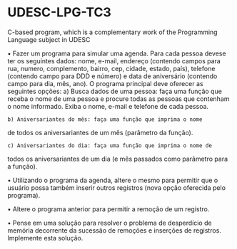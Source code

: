 # UDESC-LPG-TC3
C-based program, which is a complementary work of the Programming Language subject in UDESC

• Fazer um programa para simular uma agenda. Para cada pessoa devese ter os seguintes dados: nome, e-mail, endereço (contendo campos
para rua, numero, complemento, bairro, cep, cidade, estado, país),
telefone (contendo campo para DDD e número) e data de aniversário
(contendo campo para dia, mês, ano). O programa principal deve
oferecer as seguintes opções:
    a) Busca dados de uma pessoa: faça uma função que receba o
  nome de uma pessoa e procure todas as pessoas que contenham o
  nome informado. Exiba o nome, e-mail e telefone de cada pessoa.
  
    b) Aniversariantes do mês: faça uma função que imprima o nome
  de todos os aniversariantes de um mês (parâmetro da função).
  
    c) Aniversariantes do dia: faça uma função que imprima o nome de
  todos os aniversariantes de um dia (e mês passados como
  parâmetro para a função).

• Utilizando o programa da agenda, altere o mesmo para
permitir que o usuário possa também inserir outros registros
(nova opção oferecida pelo programa).

• Altere o programa anterior para permitir a remoção de um
registro.

• Pense em uma solução para resolver o problema de
desperdício de memória decorrente da sucessão de remoções
e inserções de registros. Implemente esta solução.
